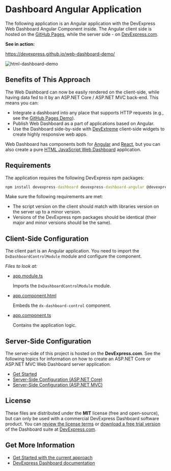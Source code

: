 # Dashboard Angular Application

The following application is an Angular application with the DevExpress Web Dashboard Angular Component inside. The Angular client side is hosted on the [GitHub Pages](https://pages.github.com), while the server side - on [DevExpress.com](https://www.devexpress.com).

**See in action:**

https://devexpress.github.io/web-dashboard-demo/

![html-dashboard-demo](https://user-images.githubusercontent.com/17986517/35871357-13796742-0b75-11e8-9b12-a90de4813b96.png)

## Benefits of This Approach

The Web Dashboard can now be easily rendered on the client-side, while having data fed to it by an ASP.NET Core / ASP.NET MVC back-end. This means you can:

- Integrate a dashboard into any place that supports HTTP requests (e.g., see the [GitHub Pages Demo](https://devexpress.github.io/web-dashboard-demo/)).
- Publish Web Dashboard as a part of applications based on Angular.
- Use the Dashboard side-by-side with [DevExtreme](https://js.devexpress.com) client-side widgets to create highly responsive web apps.

Web Dashboard has components both for [Angular](https://docs.devexpress.com/Dashboard/400409) and [React](https://docs.devexpress.com/Dashboard/400683), but you can also create a pure [HTML JavaScript Web Dashboard](https://github.com/devexpress/web-dashboard-demo) application.


## Requirements
The application requires the following DevExpress npm packages:

```cmd
npm install devexpress-dashboard devexpress-dashboard-angular @devexpress/analytics-core devextreme devextreme-angular
```

Make sure the following requirements are met:

- The script version on the client should match with libraries version on the server up to a minor version.
- Versions of the DevExpress npm packages should be identical (their major and minor versions should be the same).

## Client-Side Configuration

The client part is an Angular application. You need to import the `DxDashboardControlModule` module and configure the component.

_Files to look at:_

- [app.module.ts](./src/app/app.module.ts)

  Imports the `DxDashboardControlModule` module.
- [app.component.html](./src/app/app.component.html)

  Embeds the `dx-dashboard-control` component.
- [app.component.ts](./src/app/app.component.ts)

  Contains the application logic.

## Server-Side Configuration

The server-side of this project is hosted on the **DevExpress.com**. See the following topics for information on how to create an ASP.NET Core or ASP.NET MVC Web Dashboard server application:

- [Get Started](https://docs.devexpress.com/Dashboard/400423)
- [Server-Side Configuration (ASP.NET Core)](https://docs.devexpress.com/Dashboard/119500)
- [Server-Side Configuration (ASP.NET MVC)](https://docs.devexpress.com/Dashboard/119166)

## License

These files are distributed under the **MIT** license (free and open-source), but can only be used with a commercial DevExpress Dashboard software product. You can [review the license terms](https://www.devexpress.com/Support/EULAs/NetComponents.xml) or [download a free trial version](https://go.devexpress.com/DevExpressDownload_UniversalTrial.aspx) of the Dashboard suite at [DevExpress.com](https://www.devexpress.com).

## Get More Information

- [Get Started with the current approach](https://docs.devexpress.com/Dashboard/400322)
- [DevExpress Dashboard documentation](https://docs.devexpress.com/Dashboard/12049)

